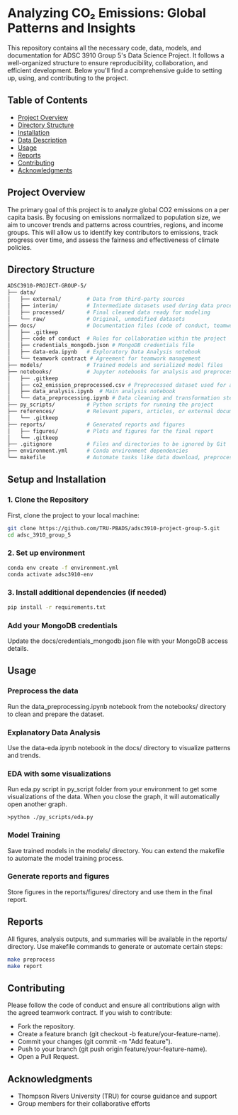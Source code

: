 # Analyzing CO₂ Emissions: Global Patterns and Insights
  

This repository contains all the necessary code, data, models, and documentation for ADSC 3910 Group 5's Data Science Project. It follows a well-organized structure to ensure reproducibility, collaboration, and efficient development. Below you'll find a comprehensive guide to setting up, using, and contributing to the project.
## Table of Contents

- [Project Overview](#project-overview)
- [Directory Structure](#directory-structure)
- [Installation](#installation)
- [Data Description](#data-description)
- [Usage](#usage)
- [Reports](#reports)
- [Contributing](#contributing)
- [Acknowledgments](#acknowledgments)

## Project Overview
The primary goal of this project is to analyze global CO2 emissions on a per capita basis. By focusing on emissions normalized to population size, we aim to uncover trends and patterns across countries, regions, and income groups. This will allow us to identify key contributors to emissions, track progress over time, and assess the fairness and effectiveness of climate policies.

## Directory Structure

```bash
ADSC3910-PROJECT-GROUP-5/
├── data/
│   ├── external/        # Data from third-party sources
│   ├── interim/         # Intermediate datasets used during data processing
│   ├── processed/       # Final cleaned data ready for modeling
│   └── raw/             # Original, unmodified datasets
├── docs/                # Documentation files (code of conduct, teamwork contract, etc.)
│   ├── .gitkeep         
│   ├── code of conduct  # Rules for collaboration within the project
│   ├── credentials_mongodb.json # MongoDB credentials file
│   ├── data-eda.ipynb   # Exploratory Data Analysis notebook
│   └── teamwork contract # Agreement for teamwork management
├── models/              # Trained models and serialized model files
├── notebooks/           # Jupyter notebooks for analysis and preprocessing
│   ├── .gitkeep         
│   ├── co2_emission_preprocessed.csv # Preprocessed dataset used for analysis
│   ├── data_analysis.ipynb  # Main analysis notebook
│   └── data_preprocessing.ipynb # Data cleaning and transformation steps
├── py_scripts/          # Python scripts for running the project
├── references/          # Relevant papers, articles, or external documentation
│   └── .gitkeep         
├── reports/             # Generated reports and figures
│   ├── figures/         # Plots and figures for the final report
│   └── .gitkeep         
├── .gitignore           # Files and directories to be ignored by Git
├── environment.yml      # Conda environment dependencies
└── makefile             # Automate tasks like data download, preprocessing, etc.
```

## Setup and Installation
### 1. Clone the Repository  
First, clone the project to your local machine:  

```bash
git clone https://github.com/TRU-PBADS/adsc3910-project-group-5.git
cd adsc_3910_group_5
```

### 2. Set up environment

```bash
conda env create -f environment.yml
conda activate adsc3910-env
```

### 3. Install additional dependencies (if needed)

```bash
pip install -r requirements.txt
```

### Add your MongoDB credentials

Update the docs/credentials_mongodb.json file with your MongoDB access details.

## Usage

### Preprocess the data
Run the data_preprocessing.ipynb notebook from the notebooks/ directory to clean and prepare the dataset.

### Explanatory Data Analysis
Use the data-eda.ipynb notebook in the docs/ directory to visualize patterns and trends.

### EDA with some visualizations
Run eda.py script in py_script folder from your environment to get some visualizations of the data.
When you close the graph, it will automatically open another graph.

`>python ./py_scripts/eda.py`

### Model Training
Save trained models in the models/ directory. You can extend the makefile to automate the model training process.

### Generate reports and figures
Store figures in the reports/figures/ directory and use them in the final report.

## Reports
All figures, analysis outputs, and summaries will be available in the reports/ directory.
Use makefile commands to generate or automate certain steps:

```bash
make preprocess
make report
```

## Contributing
Please follow the code of conduct and ensure all contributions align with the agreed teamwork contract. If you wish to contribute:

-  Fork the repository.
-  Create a feature branch (git checkout -b feature/your-feature-name).
-  Commit your changes (git commit -m "Add feature").
-  Push to your branch (git push origin feature/your-feature-name).
-  Open a Pull Request.

## Acknowledgments

-  Thompson Rivers University (TRU) for course guidance and support
-  Group members for their collaborative efforts
